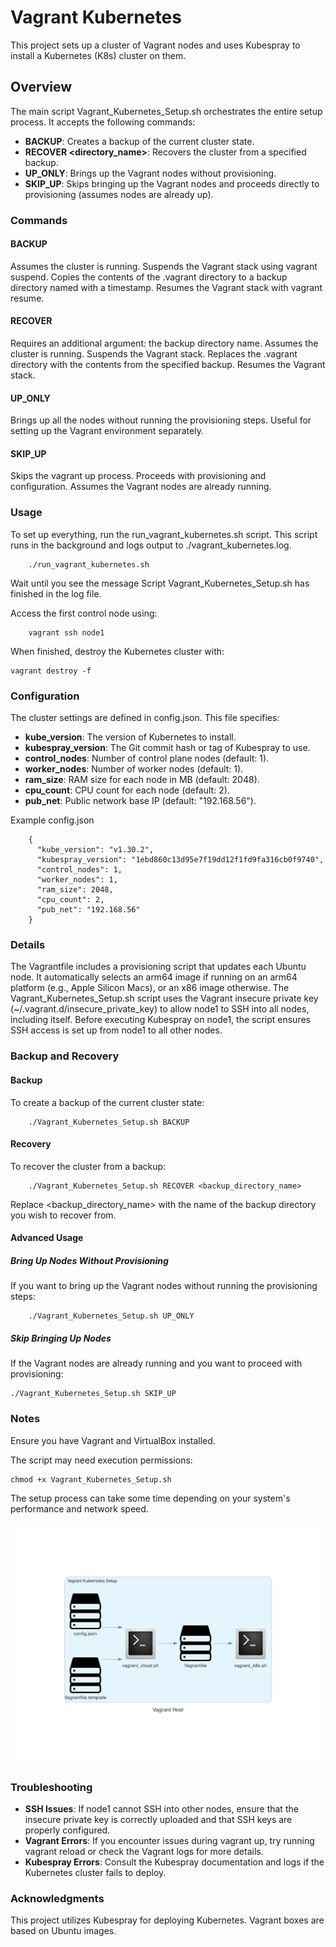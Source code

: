 # Vagrant Kubernetes
This project sets up a cluster of Vagrant nodes and uses Kubespray to install a Kubernetes (K8s) cluster on them.

## Overview
The main script Vagrant_Kubernetes_Setup.sh orchestrates the entire setup process. It accepts the following commands:

- **BACKUP**: Creates a backup of the current cluster state.
- **RECOVER <directory_name>**: Recovers the cluster from a specified backup.
- **UP_ONLY**: Brings up the Vagrant nodes without provisioning.
- **SKIP_UP**: Skips bringing up the Vagrant nodes and proceeds directly to provisioning (assumes nodes are already up).

### Commands
#### BACKUP
Assumes the cluster is running.
Suspends the Vagrant stack using vagrant suspend.
Copies the contents of the .vagrant directory to a backup directory named with a timestamp.
Resumes the Vagrant stack with vagrant resume.
#### RECOVER
Requires an additional argument: the backup directory name.
Assumes the cluster is running.
Suspends the Vagrant stack.
Replaces the .vagrant directory with the contents from the specified backup.
Resumes the Vagrant stack.
#### UP_ONLY
Brings up all the nodes without running the provisioning steps.
Useful for setting up the Vagrant environment separately.
#### SKIP_UP
Skips the vagrant up process.
Proceeds with provisioning and configuration.
Assumes the Vagrant nodes are already running.
### Usage
To set up everything, run the run_vagrant_kubernetes.sh script. This script runs in the background and logs output to ./vagrant_kubernetes.log.

```
    ./run_vagrant_kubernetes.sh
```
Wait until you see the message Script Vagrant_Kubernetes_Setup.sh has finished in the log file.

Access the first control node using:

```
    vagrant ssh node1
```

When finished, destroy the Kubernetes cluster with:

```
vagrant destroy -f
```

### Configuration
The cluster settings are defined in config.json. This file specifies:

- **kube_version**: The version of Kubernetes to install.
- **kubespray_version**: The Git commit hash or tag of Kubespray to use.
- **control_nodes**: Number of control plane nodes (default: 1).
- **worker_nodes**: Number of worker nodes (default: 1).
- **ram_size**: RAM size for each node in MB (default: 2048).
- **cpu_count**: CPU count for each node (default: 2).
- **pub_net**: Public network base IP (default: "192.168.56").

Example config.json
```
	{
	  "kube_version": "v1.30.2",
	  "kubespray_version": "1ebd860c13d95e7f19dd12f1fd9fa316cb0f9740",
	  "control_nodes": 1,
	  "worker_nodes": 1,
	  "ram_size": 2048,
	  "cpu_count": 2,
	  "pub_net": "192.168.56"
	}
```
### Details
The Vagrantfile includes a provisioning script that updates each Ubuntu node.
It automatically selects an arm64 image if running on an arm64 platform (e.g., Apple Silicon Macs), or an x86 image otherwise.
The Vagrant_Kubernetes_Setup.sh script uses the Vagrant insecure private key (~/.vagrant.d/insecure_private_key) to allow node1 to SSH into all nodes, including itself.
Before executing Kubespray on node1, the script ensures SSH access is set up from node1 to all other nodes.
### Backup and Recovery
#### Backup
To create a backup of the current cluster state:

```
    ./Vagrant_Kubernetes_Setup.sh BACKUP
```

#### Recovery
To recover the cluster from a backup:

```
    ./Vagrant_Kubernetes_Setup.sh RECOVER <backup_directory_name>
```

Replace <backup_directory_name> with the name of the backup directory you wish to recover from.

#### Advanced Usage
##### Bring Up Nodes Without Provisioning
If you want to bring up the Vagrant nodes without running the provisioning steps:

```
    ./Vagrant_Kubernetes_Setup.sh UP_ONLY
```

##### Skip Bringing Up Nodes
If the Vagrant nodes are already running and you want to proceed with provisioning:

```
./Vagrant_Kubernetes_Setup.sh SKIP_UP
```

### Notes
Ensure you have Vagrant and VirtualBox installed.

The script may need execution permissions:

```
chmod +x Vagrant_Kubernetes_Setup.sh
```

The setup process can take some time depending on your system's performance and network speed.

![Kubernetes Diagram](./diagrams/k8s.png)

### Troubleshooting
- **SSH Issues**: If node1 cannot SSH into other nodes, ensure that the insecure private key is correctly uploaded and that SSH keys are properly configured.
- **Vagrant Errors**: If you encounter issues during vagrant up, try running vagrant reload or check the Vagrant logs for more details.
- **Kubespray Errors**: Consult the Kubespray documentation and logs if the Kubernetes cluster fails to deploy.

### Acknowledgments
This project utilizes Kubespray for deploying Kubernetes.
Vagrant boxes are based on Ubuntu images.
